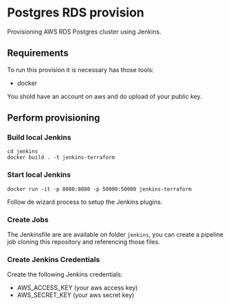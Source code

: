 # Postgres RDS provision
Provisioning AWS RDS Postgres cluster using Jenkins.

## Requirements
To run this provision it is necessary has those tools:
- docker

You shold have an account on aws and do upload of your public key.

## Perform provisioning
### Build local Jenkins
```
cd jenkins
docker build . -t jenkins-terraform
```

### Start local Jenkins
```
docker run -it -p 8080:8080 -p 50000:50000 jenkins-terraform
```
Follow de wizard process to setup the Jenkins plugins.

### Create Jobs
The Jenkinsfile are are available on folder `jenkins`, you can create a pipeline job cloning this repository and referencing those files.

### Create Jenkins Credentials
Create the following Jenkins credentials:
- AWS_ACCESS_KEY (your aws access key)
- AWS_SECRET_KEY (your aws secret key)
